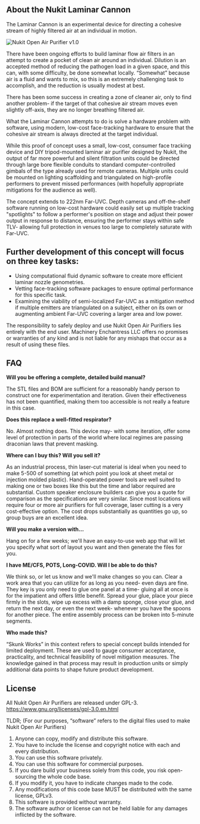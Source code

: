 **About the Nukit Laminar Cannon**
---
The Laminar Cannon is an experimental device for directing a cohesive stream of highly filtered air at an individual in motion.

![Nukit Open Air Purifier v1.0](https://github.com/opennukit/Nukit-Open-Air-Purifier/blob/main/Nukit-Open-Air-Purifier-3-v1.0.jpg?raw=true)

There have been ongoing efforts to build laminar flow air filters in an attempt to create a pocket of clean air around an individual. Dilution is an accepted method of reducing the pathogen load in a given space, and this can, with some difficulty, be done somewhat locally. “Somewhat” because air is a fluid and wants to mix, so this is an extremely challenging task to accomplish, and the reduction is usually modest at best.

There has been some success in creating a zone of cleaner air, only to find another problem- if the target of that cohesive air stream moves even slightly off-axis, they are no longer breathing filtered air.

What the Laminar Cannon attempts to do is solve a hardware problem with software, using modern, low-cost face-tracking hardware to ensure that the cohesive air stream is always directed at the target individual. 

While this proof of concept uses a small, low-cost, consumer face tracking device and DIY tripod-mounted laminar air purifier designed by Nukit, the output of far more powerful and silent filtration units could be directed through large bore flexible conduits to standard computer-controlled gimbals of the type already used for remote cameras. Multiple units could be mounted on lighting scaffolding and triangulated on high-profile performers to prevent missed performances (with hopefully appropriate mitigations for the audience as well).

The concept extends to 222nm Far-UVC. Depth cameras and off-the-shelf software running on low-cost hardware could easily set up multiple tracking "spotlights" to follow a performer's position on stage and adjust their power output in response to distance, ensuring the performer stays within safe TLV- allowing full protection in venues too large to completely saturate with Far-UVC.

**Further development of this concept will focus on three key tasks:**
---
* Using computational fluid dynamic software to create more efficient laminar nozzle genometries.
* Vetting face-tracking software packages to ensure optimal performance for this specific task.
* Examining the viability of semi-localized Far-UVC as a mitigation method if multiple emitters are triangulated on a subject, either on its own or augmenting ambient Far-UVC covering a larger area and low power.

The responsibility to safely deploy and use Nukit Open Air Purifiers lies entirely with the end user. Machinery Enchantress LLC offers no promises or warranties of any kind and is not liable for any mishaps that occur as a result of using these files.

**FAQ**
---
**Will you be offering a complete, detailed build manual?**

The STL files and BOM are sufficient for a reasonably handy person to construct one for experimentation and iteration. Given their effectiveness has not been quantified, making them too accessible is not really a feature in this case.


**Does this replace a well-fitted respirator?**

No. Almost nothing does. This device may- with some iteration, offer some level of protection in parts of the world where local regimes are passing draconian laws that prevent masking.


**Where can I buy this? Will you sell it?**

As an industrial process, thin laser-cut material is ideal when you need to make 5-500 of something (at which point you look at sheet metal or injection molded plastic). Hand-operated power tools are well suited to making one or two boxes like this but the time and labor required are substantial. Custom speaker enclosure builders can give you a quote for comparison as the specifications are very similar. Since most locations will require four or more air purifiers for full coverage, laser cutting is a very cost-effective option. The cost drops substantially as quantities go up, so group buys are an excellent idea.

**Will you make a version with...**

Hang on for a few weeks; we'll have an easy-to-use web app that will let you specify what sort of layout you want and then generate the files for you.

**I have ME/CFS, POTS, Long-COVID. Will I be able to do this?**

We think so, or let us know and we'll make changes so you can. Clear a work area that you can utilize for as long as you need- even days are fine. They key is you only need to glue one panel at a time- gluing all at once is for the impatient and offers little benefit. Spread your glue, place your piece firmly in the slots, wipe up excess with a damp sponge, close your glue, and return the next day, or even the next week- whenever you have the spoons for another piece. The entire assembly process can be broken into 5-minute segments.

**Who made this?**

“Skunk Works” in this context refers to special concept builds intended for limited deployment. These are used to gauge consumer acceptance, practicality, and technical feasibility of novel mitigation measures. The knowledge gained in that process may result in production units or simply additional data points to shape future product development.

**License**
---
All Nukit Open Air Purifiers are released under GPL-3. 
https://www.gnu.org/licenses/gpl-3.0.en.html

TLDR;
(For our purposes, “software” refers to the digital files used to make Nukit Open Air Purifiers)

1. Anyone can copy, modify and distribute this software.
2. You have to include the license and copyright notice with each and every distribution.
3. You can use this software privately.
4. You can use this software for commercial purposes.
5. If you dare build your business solely from this code, you risk open-sourcing the whole code base.
6. If you modify it, you have to indicate changes made to the code.
7. Any modifications of this code base MUST be distributed with the same license, GPLv3.
8. This software is provided without warranty.
9. The software author or license can not be held liable for any damages inflicted by the software.

